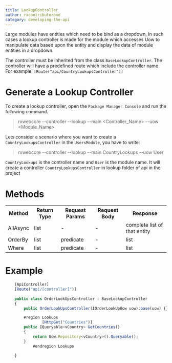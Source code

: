 ```yaml
---
title: LookupController
author: rxcontributorone
category: developing-the-api
---
```


Large modules have entities which need to be bind as a dropdown, In such cases a lookup controller is made for the module which accesses Uow to manipulate data based upon the entity and display the data of module entities in a dropdown.  

The controller must be inherited from the class `BaseLookupController`. The controller will have a predefined route which include the controller name. For example: `[Route("api/CountryLookupsController")]` 

# Generate a Lookup Controller

To create a lookup controller, open the `Package Manager Console` and run the following command.

> rxwebcore --controller --lookup --main <Controller_Name> --uow <Module_Name>

Lets consider a scenario where you want to create a `CountryLookupsController` in the `UsersModule`, you have to write:

> rxwebcore --controller --lookup --main CountryLookups --uow User

`CountryLookups` is the controller name and `User` is the module name. It will create a controller `CountryLookupsController` in lookup folder of api in the project

# Methods

<table class="table table-bordered">
<tr><th>Method</th><th>Return Type</th><th>Request Params</th><th>Request Body</th><th>Response</th></tr>
<tr><td>AllAsync</td><td>list</td><td> - </td><td> - </td><td>complete list of that entity</td></tr>
<tr><td>OrderBy</td><td>list</td><td>predicate</td><td> - </td><td>list</td></tr>
<tr><td>Where</td><td>list</td><td>predicate</td><td> - </td><td>list</td></tr>
</table>

# Example

```js
    [ApiController]
    [Route("api/[controller]")]
	
	public class OrderLookUpsController : BaseLookupController
    {
        public OrderLookUpsController(IOrderLookUpUow uow):base(uow) {}

        #region Lookups
        		[HttpGet("Countries")]
		public IQueryable<vCountry> GetCountries()
		{
			return Uow.Repository<vCountry>().Queryable();
		}
            #endregion Lookups

    }

```